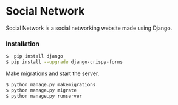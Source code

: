 # Social Network

Social Network is a social networking website made using Django.

### Installation

```sh
$  pip install django
$ pip install --upgrade django-crispy-forms
```

Make migrations and start the server.
```sh
$ python manage.py makemigrations
$ python manage.py migrate
$ python manage.py runserver
```
